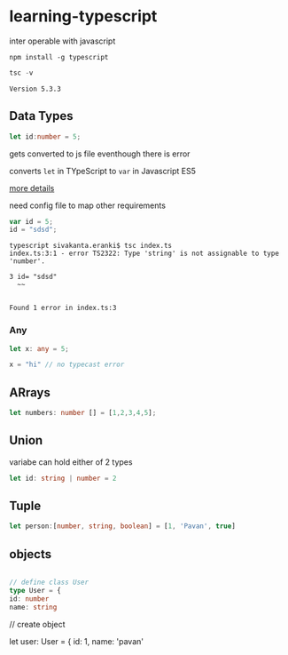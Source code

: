 # learning-typescript

inter operable with javascript

```
npm install -g typescript
```

```ts
tsc -v
```

```
Version 5.3.3
```

## Data Types
```ts
let id:number = 5;
```
gets converted to js file eventhough there is error

converts `let` in TYpeScript to `var` in Javascript ES5

[more details](https://github.com/mvdspk/learning-typescript/blob/main/config-file.md#target-property)

need config file to map other requirements


```js
var id = 5;
id = "sdsd";
```
```
typescript sivakanta.eranki$ tsc index.ts
index.ts:3:1 - error TS2322: Type 'string' is not assignable to type 'number'.

3 id= "sdsd"
  ~~


Found 1 error in index.ts:3
```

### Any

```ts
let x: any = 5;

x = "hi" // no typecast error
```

## ARrays

```ts
let numbers: number [] = [1,2,3,4,5];
```

## Union

variabe can hold either of 2 types

```ts
let id: string | number = 2
```

## Tuple

```ts
let person:[number, string, boolean] = [1, 'Pavan', true]
```


## objects
```ts

// define class User
type User = {
id: number
name: string
```

// create object

let user: User = {
id: 1,
 name: 'pavan'
